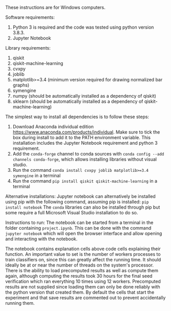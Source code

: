 These instructions are for Windows computers.

Software requirements:
1. Python 3 is required and the code was tested using python version 3.8.3.
2. Jupyter Notebook

Library requirements:
1. qiskit
2. qiskit-machine-learning
3. cvxpy
4. joblib
5. matplotlib>=3.4 (minimum version required for drawing normalized bar graphs)
6. symengine
7. numpy (should be automatically installed as a dependency of qiskit)
8. sklearn (should be automatically installed as a dependency of qiskit-machine-learning)

The simplest way to install all dependencies is to follow these steps:
1. Download Anaconda individual edition https://www.anaconda.com/products/individual. Make sure to tick the box during install to add it to the PATH environment variable. This installation includes the Jupyter Notebook requirement and python 3 requirement.
2. Add the `conda-forge` channel to conda sources with ```conda config --add channels conda-forge```, which allows installing libraries without visual studio.
3. Run the command ```conda install cvxpy joblib matplotlib>=3.4 symengine``` in a terminal
4. Run the command  ```pip install qiskit qiskit-machine-learning``` in a terminal

Alternative installations:
Jupyter notebook can alternatively be installed using pip with the following command, assuming pip is installed: ```pip install notebook```
The `conda` libraries can also be installed through pip but some require a full Microsoft Visual Studio installation to do so.

Instructions to run:
The notebook can be started from a terminal in the folder containing `project.ipynb`.
This can be done with the command
```jupyter notebook```
which will open the browser interface and allow opening and interacting with the notebook.

The notebook contains explanation cells above code cells explaining their function. An important value to set is the number of workers processes to train classifiers on, since this can greatly affect the running time. It should ideally be at or near the number of threads on the system's processor. There is the ability to load precomputed results as well as compute them again, although computing the results took 30 hours for the final seed verification which ran everything 10 times using 12 workers. Precomputed results are not supplied since loading them can only be done reliably with the python version that created them.
By default the cells that start the experiment and that save results are commented out to prevent accidentally running them.
